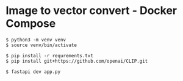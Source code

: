 # Image to vector convert - Docker Compose

```shell
$ python3 -m venv venv
$ source venv/bin/activate

$ pip install -r requrements.txt
$ pip install git+https://github.com/openai/CLIP.git

$ fastapi dev app.py
```
